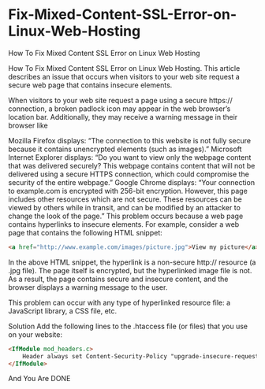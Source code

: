 # Fix-Mixed-Content-SSL-Error-on-Linux-Web-Hosting
How To Fix Mixed Content SSL Error on Linux Web Hosting

How To Fix Mixed Content SSL Error on Linux Web Hosting.
This article describes an issue that occurs when visitors to your web site request a secure web page that contains insecure elements.

When visitors to your web site request a page using a secure https:// connection, a broken padlock icon may appear in the web browser’s location bar. Additionally, they may receive a warning message in their browser like

Mozilla Firefox displays: “The connection to this website is not fully secure because it contains unencrypted elements (such as images).”
Microsoft Internet Explorer displays: “Do you want to view only the webpage content that was delivered securely? This webpage contains content that will not be delivered using a secure HTTPS connection, which could compromise the security of the entire webpage.”
Google Chrome displays: “Your connection to example.com is encrypted with 256-bit encryption. However, this page includes other resources which are not secure. These resources can be viewed by others while in transit, and can be modified by an attacker to change the look of the page.”
This problem occurs because a web page contains hyperlinks to insecure elements. For example, consider a web page that contains the following HTML snippet:

```html
<a href="http://www.example.com/images/picture.jpg">View my picture</a>
```

In the above HTML snippet, the hyperlink is a non-secure http:// resource (a .jpg file). The page itself is encrypted, but the hyperlinked image file is not. As a result, the page contains secure and insecure content, and the browser displays a warning message to the user.

This problem can occur with any type of hyperlinked resource file: a JavaScript library, a CSS file, etc.

Solution
Add the following lines to the .htaccess file (or files) that you use on your website:

```html
<IfModule mod_headers.c>
    Header always set Content-Security-Policy "upgrade-insecure-requests;"
</IfModule>
```
And You Are DONE
